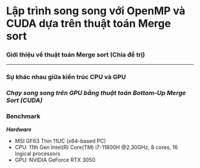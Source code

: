 # Lập trình song song với OpenMP và CUDA dựa trên thuật toán Merge sort #
### **Giới thiệu về thuật toán Merge sort (Chia để trị)** ###
***
### **Sự khác nhau giữa kiến trúc CPU và GPU** ###
### ***Chạy song song trên GPU bằng thuật toán Bottom-Up Merge Sort (CUDA)*** ###
### Benchmark ###
***Hardware***
- MSI GF63 Thin 11UC (x64-based PC)
- CPU: 11th Gen Intel(R) Core(TM) i7-11800H @2.30GHz, 8 cores, 16 logical processors
- GPU: NVIDIA GeForce RTX 3050
